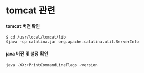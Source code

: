tomcat 관련
===========

#### tomcat 버전 확인

```
$ cd /usr/local/tomcat/lib
$java -cp catalina.jar org.apache.catalina.util.ServerInfo
```

#### java 버전 및 설정 확인

```
java -XX:+PrintCommandLineFlags -version
```
